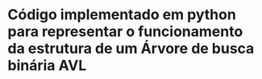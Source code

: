 <h1>Código implementado em python para representar o funcionamento da estrutura de um Árvore de busca binária AVL</h1>
